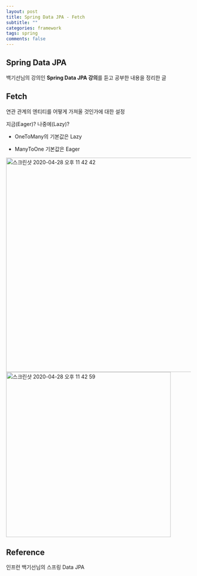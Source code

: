 ```yaml
---
layout: post
title: Spring Data JPA - Fetch
subtitle: ""
categories: framework
tags: spring
comments: false
---
```


## Spring Data JPA

백기선님의 강의인 **Spring Data JPA 강의**를 듣고 공부한 내용을 정리한 글

## Fetch

연관 관계의 엔티티를 어떻게 가져올 것인가에 대한 설정

지금(Eager)? 나중에(Lazy)?

- OneToMany의 기본값은 Lazy

- ManyToOne 기본값은 Eager

<img width="583" alt="스크린샷 2020-04-28 오후 11 42 42" src="https://user-images.githubusercontent.com/43809168/80501527-7e9ebf80-89aa-11ea-8c4b-ae2bfb452d08.png">

<img width="449" alt="스크린샷 2020-04-28 오후 11 42 59" src="https://user-images.githubusercontent.com/43809168/80501538-8199b000-89aa-11ea-8ea5-0e059f4caff7.png">

## Reference

인프런 백기선님의 스프링 Data JPA
